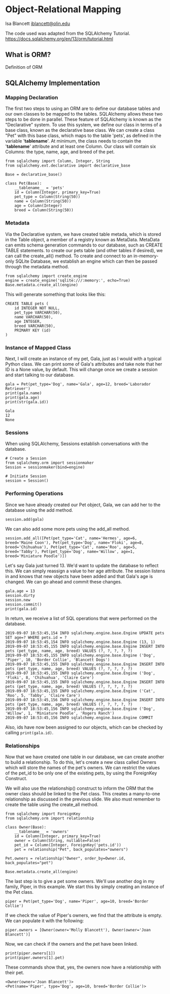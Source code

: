# Object-Relational Mapping
Isa Blancett
iblancett@olin.edu

The code used was adapted from the SQLAlchemy Tutorial.
https://docs.sqlalchemy.org/en/13/orm/tutorial.html

## What is ORM?
Definition of ORM

## SQLAlchemy Implementation

### Mapping Declaration
The first two steps to using an ORM are to define our database tables and our own classes to be mapped to the tables.  SQLAlchemy allows these two steps to be done in parallel.  These feature of SQLAlchemy is known as the "Declarative" system.  To use this system, we define our class in terms of a base class, known as the declarative base class.  We can create a class "Pet" with this base class, which maps to the table 'pets', as defined in the variable '__tablename__'.  At minimum, the class needs to contain the '__tablename__' attribute and at least one Column.
Our class will contain six Columns: the type, name, age, and breed of the pet.

```
from sqlalchemy import Column, Integer, String
from sqlalchemy.ext.declarative import declarative_base

Base = declarative_base()

class Pet(Base):
    __tablename__ = 'pets'
    id = Column(Integer, primary_key=True)
    pet_type = Column(String(50))
    name = Column(String(50))
    age = Column(Integer)
    breed = Column(String(50))
```

### Metadata
Via the Declarative system, we have created table metada, which is stored in the Table object, a member of a registry known as MetaData.  MetaData can emits schema generation commands to our database, such as CREATE TABLE statements.  to create our pets table (and other tables if desired), we can call the create_all() method.  To create and connect to an in-memory-only SQLite Database, we establish an engine which can then be passed through the metadata method.

```
from sqlalchemy import create_engine
engine = create_engine('sqlite:///:memory:', echo=True)
Base.metadata.create_all(engine)
```

This will generate something that looks like this:

```
CREATE TABLE pets (
	id INTEGER NOT NULL, 
	pet_type VARCHAR(50), 
	name VARCHAR(50), 
	age INTEGER, 
	breed VARCHAR(50), 
	PRIMARY KEY (id)
)
```

### Instance of Mapped Class
Next, I will create an instance of my pet, Gala, just as I would with a typical Python class.  We can print some of Gala's attributes and take note that her ID is a None value, by default.  This will change once we create a session and start talking to our database.

```
gala = Pet(pet_type='Dog', name='Gala', age=12, breed='Laborador Retriever')
print(gala.name)
print(gala.age)
print(str(gala.id))
```

```
Gala
12
None
```

### Sessions
When using SQLAlchemy, Sessions establish conversations with the database.

```
# Create a Session
from sqlalchemy.orm import sessionmaker
Session = sessionmaker(bind=engine)

# Initiate Session
session = Session()
```

### Performing Operations
Since we have already created our Pet object, Gala, we can add her to the database using the add method.
```
session.add(gala)
```

We can also add some more pets using the add_all method.
```
session.add_all([Pet(pet_type='Cat', name='Hermes', age=6, breed='Maine Coon'), Pet(pet_type='Dog', name='Floki', age=8, breed='Chihuahua'), Pet(pet_type='Cat', name='Roo', age=5, breed='Tabby'), Pet(pet_type='Dog', name='Willow', age=1, breed='Miniature Poodle')])
```

Let's say Gala just turned 13.  We'd want to update the database to reflect this.  We can simply reassign a value to her age attribute.  The session listens in and knows that new objects have been added and that Gala's age is changed.  We can go ahead and commit these changes.

```
gala.age = 13
session.dirty
session.new
session.commit()
print(gala.id)
```

In return, we receive a list of SQL operations that were performed on the database.
```
2019-09-07 18:53:45,154 INFO sqlalchemy.engine.base.Engine UPDATE pets SET age=? WHERE pets.id = ?
2019-09-07 18:53:45,154 INFO sqlalchemy.engine.base.Engine (13, 1)
2019-09-07 18:53:45,155 INFO sqlalchemy.engine.base.Engine INSERT INTO pets (pet_type, name, age, breed) VALUES (?, ?, ?, ?, ?)
2019-09-07 18:53:45,155 INFO sqlalchemy.engine.base.Engine ('Dog', 'Piper', 10, 'Border Collie', 'Blancett Dogs')
2019-09-07 18:53:45,155 INFO sqlalchemy.engine.base.Engine INSERT INTO pets (pet_type, name, age, breed) VALUES (?, ?, ?, ?, ?)
2019-09-07 18:53:45,155 INFO sqlalchemy.engine.base.Engine ('Dog', 'Floki', 8, 'Chihuahua', 'Claire Care')
2019-09-07 18:53:45,155 INFO sqlalchemy.engine.base.Engine INSERT INTO pets (pet_type, name, age, breed) VALUES (?, ?, ?, ?, ?)
2019-09-07 18:53:45,155 INFO sqlalchemy.engine.base.Engine ('Cat', 'Roo', 5, 'Tabby', 'Claire Care')
2019-09-07 18:53:45,156 INFO sqlalchemy.engine.base.Engine INSERT INTO pets (pet_type, name, age, breed) VALUES (?, ?, ?, ?, ?)
2019-09-07 18:53:45,156 INFO sqlalchemy.engine.base.Engine ('Dog', 'Willow', 1, 'Miniature Poodle', 'Rogers Ranch')
2019-09-07 18:53:45,156 INFO sqlalchemy.engine.base.Engine COMMIT
```
Also, ids have now been assigned to our objects, which can be checked by calling `print(gala.id)`.

### Relationships
Now that we have created one table in our database, we can create another to build a relationship.  To do this, let's create a new class called Owners which will store the names of the pet's owners.  We can restrict the values of the pet_id to be only one of the existing pets, by using the ForeignKey Construct.

We will also use the relationship() construct to inform the ORM that the owner class should be linked to the Pet class.  This creates a many-to-one relationship as discussed in the previous slide.  We also must remember to create the table using the create_all method.

```
from sqlalchemy import ForeignKey
from sqlalchemy.orm import relationship

class Owner(Base):
    __tablename__ = 'owners'
    id = Column(Integer, primary_key=True)
    owner = Column(String, nullable=False)
    pet_id = Column(Integer, ForeignKey('pets.id'))
    pet = relationship("Pet", back_populates="owners")

Pet.owners = relationship("Owner", order_by=Owner.id, back_populates="pet")

Base.metadata.create_all(engine)
```
The last step is to give a pet some owners.  We'll use another dog in my family, Piper, in this example.  We start this by simply creating an instance of the Pet class.

```
piper = Pet(pet_type='Dog', name='Piper', age=10, breed='Border Collie')
```

If we check the value of Piper's owners, we find that the attribute is empty.  We can populate it with the following:
```
piper.owners = [Owner(owner='Molly Blancett'), Owner(owner='Joan Blancett')]
```

Now, we can check if the owners and the pet have been linked.
```
print(piper.owners[1])
print(piper.owners[1].pet)
```

These commands show that, yes, the owners now have a relationship with their pet.
```
<Owner(owner='Joan Blancett')>
<Pet(name='Piper', type='Dog', age=10, breed='Border Collie')>
```

